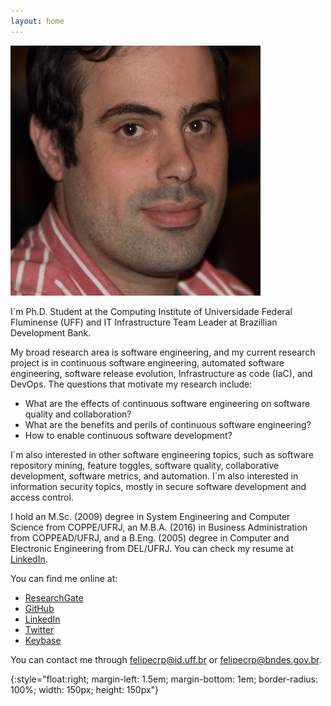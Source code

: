 ```yaml
---
layout: home
---
```


![self_pic]

I´m Ph.D. Student at the Computing Institute of Universidade Federal Fluminense (UFF) and IT Infrastructure Team Leader at Brazillian Development Bank.  

My broad research area is software engineering, and my current research project is in continuous software engineering, automated software engineering, software release evolution, Infrastructure as code (IaC), and DevOps. The questions that motivate my research include:
  - What are the effects of continuous software engineering on software quality and collaboration?
  - What are the benefits and perils of continuous software engineering?
  - How to enable continuous software development?

I´m also interested in other software engineering topics, such as software repository mining, feature toggles, software quality, collaborative development, software metrics, and automation. I´m also interested in information security topics, mostly in secure software development and access control.

I hold an M.Sc. (2009) degree in System Engineering and Computer Science from COPPE/UFRJ, an M.B.A. (2016) in Business Administration from COPPEAD/UFRJ, and a B.Eng. (2005) degree in Computer and Electronic Engineering from DEL/UFRJ. You can check my resume at [LinkedIn].

You can find me online at:
  - [ResearchGate]
  - [GitHub]
  - [LinkedIn]
  - [Twitter]
  - [Keybase]

You can contact me through <felipecrp@id.uff.br> or <felipecrp@bndes.gov.br>.

[ResearchGate]: https://www.researchgate.net/profile/Felipe_Rego_Pinto2
[GitHub]: https://github.com/felipecrp
[LinkedIn]: http://linkedin.com/in/felipecrp
[Twitter]: https://twitter.com/felipecrp
[Keybase]: https://keybase.io/felipecrp

[self_pic]: /assets/foto-400.jpg
{:style="float:right; margin-left: 1.5em; margin-bottom: 1em; border-radius: 100%; width: 150px; height: 150px"}
